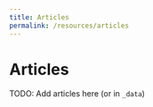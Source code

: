 ```yaml
---
title: Articles
permalink: /resources/articles
---
```


# Articles

TODO: Add articles here (or in `_data`)
